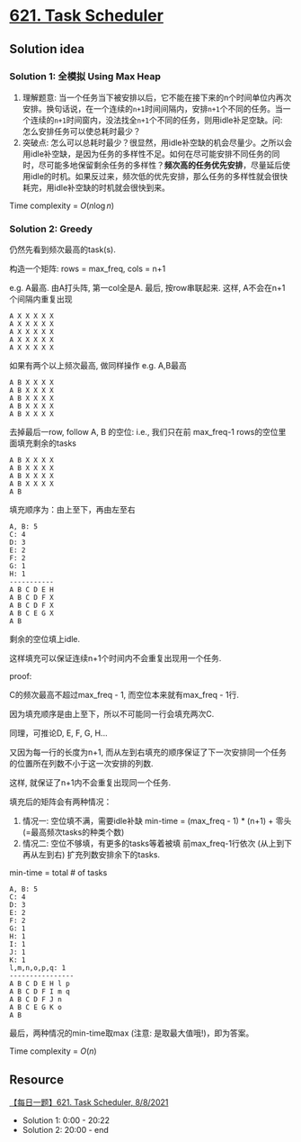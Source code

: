 # [621. Task Scheduler](https://leetcode.com/problems/task-scheduler/description/)

## Solution idea
### Solution 1: 全模拟 Using Max Heap
1. 理解题意: 当一个任务当下被安排以后，它不能在接下来的n个时间单位内再次安排。换句话说，在一个连续的`n+1`时间间隔内，安排`n+1`个不同的任务。当一个连续的`n+1`时间窗内，没法找全`n+1`个不同的任务，则用idle补足空缺。问: 怎么安排任务可以使总耗时最少？
2. 突破点: 怎么可以总耗时最少？很显然，用idle补空缺的机会尽量少。之所以会用idle补空缺，是因为任务的多样性不足。如何在尽可能安排不同任务的同时，尽可能多地保留剩余任务的多样性？**频次高的任务优先安排**，尽量延后使用idle的时机。如果反过来，频次低的优先安排，那么任务的多样性就会很快耗完，用idle补空缺的时机就会很快到来。

Time complexity = $O(n\log n)$

### Solution 2: Greedy
仍然先看到频次最高的task(s). 

构造一个矩阵: rows = max_freq, cols = n+1

e.g. A最高. 由A打头阵, 第一col全是A. 最后, 按row串联起来. 这样, A不会在n+1个间隔内重复出现
```
A X X X X X
A X X X X X
A X X X X X
A X X X X X
A X X X X X
```
如果有两个以上频次最高, 做同样操作 e.g. A,B最高
```
A B X X X X
A B X X X X
A B X X X X
A B X X X X
A B X X X X
```
去掉最后一row, follow A, B 的空位:
i.e., 我们只在前 max_freq-1 rows的空位里面填充剩余的tasks
```
A B X X X X
A B X X X X
A B X X X X
A B X X X X
A B
```
填充顺序为：由上至下，再由左至右
```
A, B: 5
C: 4
D: 3
E: 2
F: 2
G: 1
H: 1
-----------
A B C D E H
A B C D F X
A B C D F X
A B C E G X
A B
```
剩余的空位填上idle.

这样填充可以保证连续n+1个时间内不会重复出现用一个任务.

proof:

C的频次最高不超过max_freq - 1, 而空位本来就有max_freq - 1行.

因为填充顺序是由上至下，所以不可能同一行会填充两次C.

同理，可推论D, E, F, G, H...

又因为每一行的长度为n+1, 而从左到右填充的顺序保证了下一次安排同一个任务的位置所在列数不小于这一次安排的列数.

这样, 就保证了n+1内不会重复出现同一个任务.

填充后的矩阵会有两种情况：
1. 情况一: 空位填不满，需要idle补缺
min-time = (max_freq - 1) * (n+1) + 零头(=最高频次tasks的种类个数)
2. 情况二: 空位不够填，有更多的tasks等着被填
前max_freq-1行依次 (从上到下再从左到右) 扩充列数安排余下的tasks.

min-time = total # of tasks
```
A, B: 5
C: 4
D: 3
E: 2
F: 2
G: 1
H: 1
I: 1
J: 1
K: 1
l,m,n,o,p,q: 1
----------------
A B C D E H l p
A B C D F I m q
A B C D F J n
A B C E G K o
A B
```

最后，两种情况的min-time取max (注意: 是取最大值哦!)，即为答案。

Time complexity = $O(n)$

## Resource
[【每日一题】621. Task Scheduler, 8/8/2021](https://www.youtube.com/watch?v=3DZE7cfgYyg&t=161s&ab_channel=HuifengGuan)
- Solution 1: 0:00 - 20:22
- Solution 2: 20:00 - end